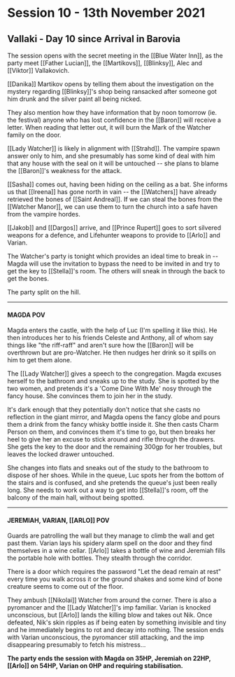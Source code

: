 # Session 10 - 13th November 2021

## Vallaki - Day 10 since Arrival in Barovia

The session opens with the secret meeting in the [[Blue Water Inn]], as the party meet [[Father Lucian]], the [[Martikovs]], [[Blinksy]], Alec and [[Viktor]] Vallakovich.

[[Danika]] Martikov opens by telling them about the investigation on the mystery regarding [[Blinksy]]'s shop being ransacked after someone got him drunk and the silver paint all being nicked. 

They also mention how they have information that by noon tomorrow (ie. the festival) anyone who has lost confidence in the [[Baron]] will receive a letter. When reading that letter out, it will burn the Mark of the Watcher family on the door.

[[Lady Watcher]] is likely in alignment with [[Strahd]]. The vampire spawn answer only to him, and she presumably has some kind of deal with him that any house with the seal on it will be untouched -- she plans to blame the [[Baron]]'s weakness for the attack.

[[Sasha]] comes out, having been hiding on the ceiling as a bat. She informs us that [[Ireena]] has gone north in vain -- the [[Watchers]] have already retrieved the bones of [[Saint Andreal]]. If we can steal the bones from the [[Watcher Manor]], we can use them to turn the church into a safe haven from the vampire hordes.

[[Jakob]] and [[Dargos]] arrive, and [[Prince Rupert]] goes to sort silvered weapons for a defence, and Lifehunter weapons to provide to [[Arlo]] and Varian.

The Watcher's party is tonight which provides an ideal time to break in -- Magda will use the invitation to bypass the need to be invited in and try to get the key to [[Stella]]'s room. The others will sneak in through the back to get the bones.

The party split on the hill. 

___

#### MAGDA POV

Magda enters the castle, with the help of Luc (I'm spelling it like this). He then introduces her to his friends Celeste and Anthony, all of whom say things like "the riff-raff" and aren't sure how the [[Baron]] will be overthrown but are pro-Watcher. He then nudges her drink so it spills on him to get them alone.

The [[Lady Watcher]] gives a speech to the congregation. Magda excuses herself to the bathroom and sneaks up to the study. She is spotted by the two women, and pretends it's a 'Come Dine With Me' nosy through the fancy house. She convinces them to join her in the study.

It's dark enough that they potentially don't notice that she casts no reflection in the giant mirror, and Magda opens the fancy globe and pours them a drink from the fancy whisky bottle inside it. She then casts Charm Person on them, and convinces them it's time to go, but then breaks her heel to give her an excuse to stick around and rifle through the drawers. She gets the key to the door and the remaining 300gp for her troubles, but leaves the locked drawer untouched.

She changes into flats and sneaks out of the study to the bathroom to dispose of her shoes. While in the queue, Luc spots her from the bottom of the stairs and is confused, and she pretends the queue's just been really long. She needs to work out a way to get into [[Stella]]'s room, off the balcony of the main hall, without being spotted.

___

#### JEREMIAH, VARIAN, [[ARLO]] POV

Guards are patrolling the wall but they manage to climb the wall and get past them. Varian lays his spidery alarm spell on the door and they find themselves in a wine cellar. [[Arlo]] takes a bottle of wine and Jeremiah fills the portable hole with bottles. They stealth through the corridor. 

There is a door which requires the password "Let the dead remain at rest" every time you walk across it or the ground shakes and some kind of bone creature seems to come out of the floor.

They ambush [[Nikolai]] Watcher from around the corner. There is also a pyromancer and the [[Lady Watcher]]'s imp familiar. Varian is knocked unconscious, but [[Arlo]] lands the killing blow and takes out Nik. Once defeated, Nik's skin ripples as if being eaten by something invisible and tiny and he immediately begins to rot and decay into nothing. The session ends with Varian unconscious, the pyromancer still attacking, and the imp disappearing presumably to fetch his mistress...

**The party ends the session with Magda on 35HP, Jeremiah on 22HP, [[Arlo]] on 54HP, Varian on 0HP and requiring stabilisation.**